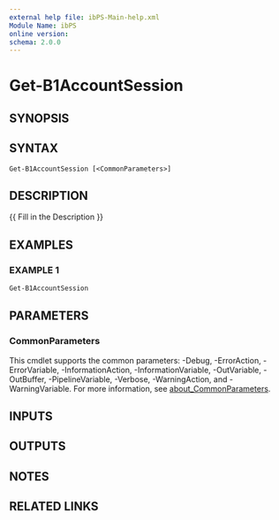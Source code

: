 ```yaml
---
external help file: ibPS-Main-help.xml
Module Name: ibPS
online version:
schema: 2.0.0
---
```


# Get-B1AccountSession

## SYNOPSIS

## SYNTAX

```
Get-B1AccountSession [<CommonParameters>]
```

## DESCRIPTION
{{ Fill in the Description }}

## EXAMPLES

### EXAMPLE 1
```powershell
Get-B1AccountSession
```

## PARAMETERS

### CommonParameters
This cmdlet supports the common parameters: -Debug, -ErrorAction, -ErrorVariable, -InformationAction, -InformationVariable, -OutVariable, -OutBuffer, -PipelineVariable, -Verbose, -WarningAction, and -WarningVariable. For more information, see [about_CommonParameters](http://go.microsoft.com/fwlink/?LinkID=113216).

## INPUTS

## OUTPUTS

## NOTES

## RELATED LINKS
